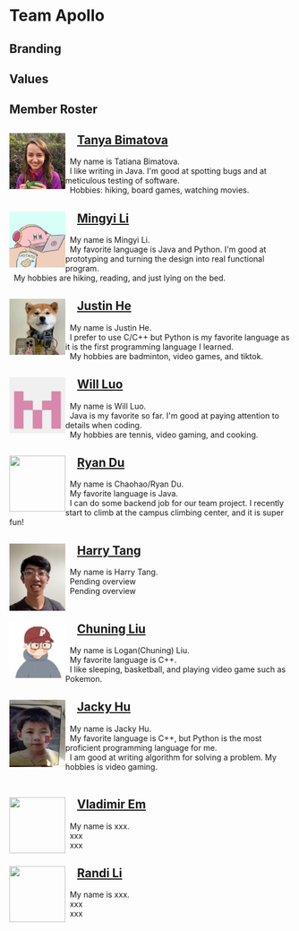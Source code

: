 # Team Apollo
## Branding
## Values
## Member Roster

<div>
    <img style="float: left;" src="page/tanya.jpg" width="100" height="100" />
    <div padding-left="40">
        <h2>&emsp;<a href="https://github.com/tanya-bimatova">Tanya Bimatova</a></h2>
        <p>&nbsp; My name is Tatiana Bimatova. 
        <br/> &nbsp; I like writing in Java. I'm good at spotting bugs and at meticulous testing of software.
        <br/>&nbsp; Hobbies: hiking, board games, watching movies.</p>
    </div>
</div>

<div>
    <img style="float: left;" src="page/mingyi.JPG" width="100" height="100" />
    <div>
        <h2>&emsp;<a href="https://github.com/mingyi09">Mingyi Li</a></h2>
        <p>&nbsp; My name is Mingyi Li. 
        <br/> &nbsp; My favorite language is Java and Python. I'm good at prototyping and turning the design into real functional program. 
        <br/> &nbsp; My hobbies are hiking, reading, and just lying on the bed.</p>
    </div>
</div>

<div>
    <img style="float: left;" src="page/justin.jpg" width="100" height="100" />
    <div>
        <h2>&emsp;<a href="https://github.com/Hi9173">Justin He</a></h2>
        <p>&nbsp; My name is Justin He.
        <br/> &nbsp; I prefer to use C/C++ but Python is my favorite language as it is the first programming language I learned. 
        <br/> &nbsp; My hobbies are badminton, video games, and tiktok.</p>
    </div>
</div>

<div>
    <img style="float: left;" src="page/will.png" width="100" height="100" />
    <div>
        <h2>&emsp;<a href="https://github.com/alien-traveler">Will Luo</a></h2>
        <p>&nbsp; My name is Will Luo.
        <br/> &nbsp; Java is my favorite so far. I'm good at paying attention to details when coding.
        <br/> &nbsp; My hobbies are tennis, video gaming, and cooking.</p>
    </div>
</div>

<div>
    <img style="float: left;" src="page/xxx.jpg" width="100" height="100" />
    <div>
        <h2>&emsp;<a href="https://github.com/chaohaodu">Ryan Du</a></h2>
        <p>&nbsp; My name is Chaohao/Ryan Du.
        <br/> &nbsp; My favorite language is Java.
        <br/> &nbsp; I can do some backend job for our team project. I recently start to climb at the campus climbing center, and it is super fun! </p>
    </div>
</div>

<div>
    <img style="float: left;" src="page/harry.jpg" width="100" height="120" />
    <div>
        <h2>&emsp;<a href="https://github.com/harryt1002">Harry Tang</a></h2>
        <p>&nbsp; My name is Harry Tang.
        <br/> &nbsp; Pending overview
        <br/> &nbsp; Pending overview
        <br/> &nbsp; </p>
    </div>
</div>

<div>
    <img style="float: left;" src="page/chuning.jpg" width="100" height="100" />
    <div>
        <h2>&emsp;<a href="https://github.com/JavaPersuader">Chuning Liu</a></h2>
        <p>&nbsp; My name is Logan(Chuning) Liu.
        <br/> &nbsp; My favorite language is C++. 
        <br/> &nbsp; I like sleeping, basketball, and playing video game such as Pokemon.</p>
    </div>
</div>

<div>
    <img style="float: left;" src="page/Jacky.jpg" width="100" height="120" />
    <div>
        <h2>&emsp;<a href="https://github.com/J4cky1ove?tab=repositories">Jacky Hu</a></h2>
        <p>&nbsp; My name is Jacky Hu.
        <br/> &nbsp; My favorite language is C++, but Python is the most proficient programming language for me.
        <br/> &nbsp; I am good at writing algorithm for solving a problem. My hobbies is video gaming. <br/> &nbsp; </p>
    </div>
</div>

<div>
    <img style="float: left;" src="page/xxx.jpg" width="100" height="100" />
    <div>
        <h2>&emsp;<a href="xx">Vladimir Em</a></h2>
        <p>&nbsp; My name is xxx.
        <br/> &nbsp; xxx
        <br/> &nbsp; xxx </p>
    </div>
</div>

<div>
    <img style="float: left;" src="page/xxx.jpg" width="100" height="100" />
    <div>
        <h2>&emsp;<a href="xx">Randi Li</a></h2>
        <p>&nbsp; My name is xxx.
        <br/> &nbsp; xxx
        <br/> &nbsp; xxx </p>
    </div>
</div>